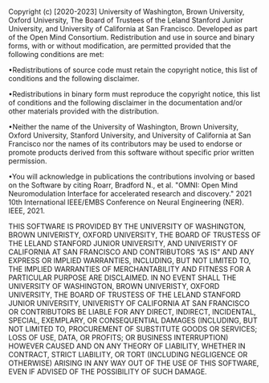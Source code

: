 Copyright (c) [2020-2023] University of Washington, Brown University, Oxford University, The Board of Trustees of the Leland Stanford Junior University, and University of California at San Francisco. Developed as part of the Open Mind Consortium. Redistribution and use in source and binary forms, with or without modification, are permitted provided that the following conditions are met:
 
•Redistributions of source code must retain the copyright notice, this list of conditions and the following disclaimer.

•Redistributions in binary form must reproduce the copyright notice, this list of conditions and the following disclaimer in the documentation and/or other materials provided with the distribution.

•Neither the name of the University of Washington, Brown University, Oxford University, Stanford University, and University of California at San Francisco nor the names of its contributors may be used to endorse or promote products derived from this software without specific prior written permission.

•You will acknowledge in publications the contributions involving or based on the Software by citing Roarr, Bradford N., et al. "OMNI: Open Mind Neuromodulation Interface for accelerated research and discovery." 2021 10th International IEEE/EMBS Conference on Neural Engineering (NER). IEEE, 2021.
 
THIS SOFTWARE IS PROVIDED BY THE UNIVERSITY OF WASHINGTON, BROWN UNIVERISTY, OXFORD UNIVERSITY, THE BOARD OF TRUSTESS OF THE LELAND STANFORD JUNIOR UNIVERSITY, AND UNIVERISTY OF CALIFORNIA AT SAN FRANCISCO AND CONTRIBUTORS “AS IS” AND ANY EXPRESS OR IMPLIED WARRANTIES, INCLUDING, BUT NOT LIMITED TO, THE IMPLIED WARRANTIES OF MERCHANTABILITY AND FITNESS FOR A PARTICULAR PURPOSE ARE DISCLAIMED. IN NO EVENT SHALL THE UNIVERSITY OF WASHINGTON, BROWN UNIVERISTY, OXFORD UNIVERSITY, THE BOARD OF TRUSTESS OF THE LELAND STANFORD JUNIOR UNIVERSITY, UNIVERISTY OF CALIFORNIA AT SAN FRANCISCO OR CONTRIBUTORS BE LIABLE FOR ANY DIRECT, INDIRECT, INCIDENTAL, SPECIAL, EXEMPLARY, OR CONSEQUENTIAL DAMAGES (INCLUDING, BUT NOT LIMITED TO, PROCUREMENT OF SUBSTITUTE GOODS OR SERVICES; LOSS OF USE, DATA, OR PROFITS; OR BUSINESS INTERRUPTION) HOWEVER CAUSED AND ON ANY THEORY OF LIABILITY, WHETHER IN CONTRACT, STRICT LIABILITY, OR TORT (INCLUDING NEGLIGENCE OR OTHERWISE) ARISING IN ANY WAY OUT OF THE USE OF THIS SOFTWARE, EVEN IF ADVISED OF THE POSSIBILITY OF SUCH DAMAGE.
